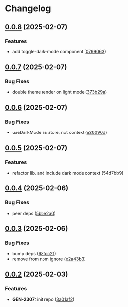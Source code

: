 # Changelog

## [0.0.8](https://github.com/odigos-io/ui-theme/compare/ui-theme-v0.0.7...ui-theme-v0.0.8) (2025-02-07)


### Features

* add toggle-dark-mode component ([0799063](https://github.com/odigos-io/ui-theme/commit/07990639004a1c6394092fa6d9b87d99f97b4d2c))

## [0.0.7](https://github.com/odigos-io/ui-theme/compare/ui-theme-v0.0.6...ui-theme-v0.0.7) (2025-02-07)


### Bug Fixes

* double theme render on light mode ([373b29a](https://github.com/odigos-io/ui-theme/commit/373b29a8493f9967c5717663e277c6c4a48251dc))

## [0.0.6](https://github.com/odigos-io/ui-theme/compare/ui-theme-v0.0.5...ui-theme-v0.0.6) (2025-02-07)


### Bug Fixes

* useDarkMode as store, not context ([a28696d](https://github.com/odigos-io/ui-theme/commit/a28696dd4c44b5ff866cdc8a79f7ad52e7b5039a))

## [0.0.5](https://github.com/odigos-io/ui-theme/compare/ui-theme-v0.0.4...ui-theme-v0.0.5) (2025-02-07)


### Features

* refactor lib, and include dark mode context ([54d7bb9](https://github.com/odigos-io/ui-theme/commit/54d7bb97754e572890d69c3ffb595fc98d0dc21d))

## [0.0.4](https://github.com/odigos-io/ui-theme/compare/ui-theme-v0.0.3...ui-theme-v0.0.4) (2025-02-06)


### Bug Fixes

* peer deps ([5bbe2a0](https://github.com/odigos-io/ui-theme/commit/5bbe2a0fa16f810cba84f0d9b8f76edd4f22eeaa))

## [0.0.3](https://github.com/odigos-io/ui-theme/compare/ui-theme-v0.0.2...ui-theme-v0.0.3) (2025-02-06)


### Bug Fixes

* bump deps ([68fcc21](https://github.com/odigos-io/ui-theme/commit/68fcc2110918c0c4c59012a309395c0ed9f8a25d))
* remove from npm ignore ([e2a43b3](https://github.com/odigos-io/ui-theme/commit/e2a43b37a9b61185aa2486441eb1ac48931da1b4))

## [0.0.2](https://github.com/odigos-io/ui-theme/compare/ui-theme-v0.0.1...ui-theme-v0.0.2) (2025-02-03)


### Features

* **GEN-2307:** init repo ([3a01af2](https://github.com/odigos-io/ui-theme/commit/3a01af23a0c0e5173af39a5ef5dc36f00b1e6c66))
